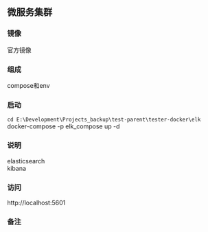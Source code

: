 ## 微服务集群

### 镜像
官方镜像  


### 组成
compose和env


### 启动
`cd E:\Development\Projects_backup\test-parent\tester-docker\elk`  
docker-compose -p elk_compose up -d


### 说明
elasticsearch   
kibana  



### 访问
http://localhost:5601   


### 备注







